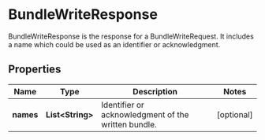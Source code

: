 

# BundleWriteResponse

BundleWriteResponse is the response for a BundleWriteRequest. It includes a name which could be used as an identifier or acknowledgment.

## Properties

| Name | Type | Description | Notes |
|------------ | ------------- | ------------- | -------------|
|**names** | **List&lt;String&gt;** | Identifier or acknowledgment of the written bundle. |  [optional] |



